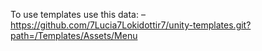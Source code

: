 To use templates use this data:
– https://github.com/7Lucia7Lokidottir7/unity-templates.git?path=/Templates/Assets/Menu

